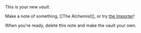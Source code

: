 This is your new *vault*.

Make a note of something, [[The Alchemist]], or try [the Importer](https://help.obsidian.md/Plugins/Importer)!

When you're ready, delete this note and make the vault your own.